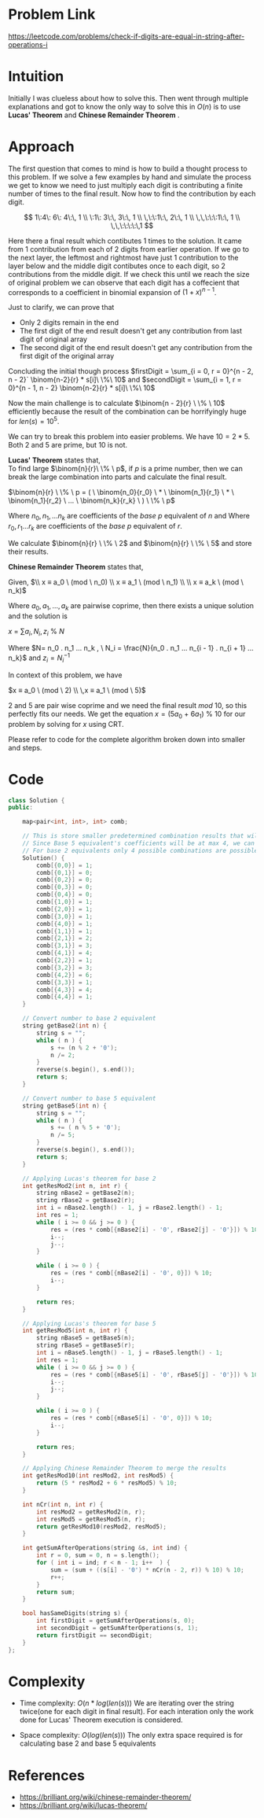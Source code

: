 # Problem Link
https://leetcode.com/problems/check-if-digits-are-equal-in-string-after-operations-i

# Intuition
Initially I was clueless about how to solve this. Then went through multiple explanations and got to know the only way to solve this in $O(n)$ is to use **Lucas' Theorem** and **Chinese Remainder Theorem** . 

# Approach
<!-- Describe your approach to solving the problem. -->
The first question that comes to mind is how to build a thought process to this problem. If we solve a few examples by hand and simulate the process we get to know we need to just multiply each digit is contributing a finite number of times to the final result. Now how to find the contribution by each digit. 

$$
1\:4\: 6\: 4\:\, 1 \\
\:1\: 3\:\, 3\:\, 1 \\
\,\:\:1\:\, 2\:\, 1 \\
\,\,\:\:\:1\:\, 1 \\
\,\,\:\:\:\:\,1
$$

Here there a final result which contibutes 1 times to the solution. It came from 1 contribution from each of 2 digits from earlier operation. If we go to the next layer, the leftmost and rightmost have just 1 contribution to the layer below and the middle digit contibutes once to each digit, so 2 contributions from the middle digit. If we check this until we reach the size of original problem  we can observe that each digit has a coffecient that corresponds to a coefficient in binomial expansion of $(1 + x)^{n - 1}$.

Just to clarify, we can prove that 
- Only 2 digits remain in the end
- The first digit of the end result doesn't get any contribution from last digit of original array 
- The second digit of the end result doesn't get any contribution from the first digit of the original array

Concluding the initial though process
$firstDigit = \sum_{i = 0, r = 0}^{n - 2, n - 2}` \binom{n-2}{r} * s[i]\ \%\ 10$ and 
$secondDigit = \sum_{i = 1, r = 0}^{n - 1, n - 2} \binom{n-2}{r} * s[i]\ \%\ 10$

Now the main challenge is to calculate $\binom{n - 2}{r} \ \% \ 10$ efficiently because the result of the combination can be horrifyingly huge for $len(s) = 10^5$.

We can try to break this problem into easier problems. 
We have $10 = 2 * 5$. Both  $2$ and $5$ are prime, but $10$ is not.

**Lucas' Theorem** states that,  
To find large 
$\binom{n}{r}\ \% \ p$, if $p$ is a prime number, then we can break the large combination into parts and calculate the final result.

$`\binom{n}{r} \ \% \ p = ( \ \binom{n_0}{r_0} \ * \ \binom{n_1}{r_1} \ * \ \binom{n_1}{r_2} \ ... \ \binom{n_k}{r_k}  \ ) \ \% \ p`$

Where $n_0,n_1,...n_k$ are coefficients of the $base \ p$ equivalent of $n$ and Where $r_0,r_1...r_k$ are coefficients of the $base \ p$ equivalent of $r$.

We calculate $\binom{n}{r} \ \% \ 2$ and $\binom{n}{r} \ \% \ 5$ and store their results.


**Chinese Remainder Theorem** states that,

Given,
$\\ x ≡  a_0 \ (mod \ n_0) \\
x ≡  a_1 \ (mod \ n_1) \\
\\
x ≡  a_k \ (mod \ n_k)$ 

Where $a_0, a_1,...,a_k$ are pairwise coprime, then there exists a unique solution and the solution is 

$x \ = \ \sum a_i,N_i,z_i \ \% \ N$

Where $N=  n_0 . n_1 ... n_k , \ N_i = \frac{N}{n_0 . n_1 ... n_{i - 1} . n_{i + 1} ... n_k}$ and $z_i = N^{-1}_i$

In context of this problem, we have 

$x ≡ a_0 \ (mod \ 2) \\
\,x ≡ a_1 \ (mod \ 5)$

$2$ and $5$ are pair wise coprime and we need the final result $mod \ 10$, so this perfectly fits our needs. We get the equation $x = (5a_0 \ + \ 6a_1) \ \% \ 10$ for our problem by solving for $x$ using CRT.

Please refer to code for the complete algorithm broken down into smaller and steps.


<!-- then we can write $$ n $$ and $$ r $$, in $$ base\  p  $$ equivalent -->



# Code
```cpp []
class Solution {
public:

    map<pair<int, int>, int> comb;

    // This is store smaller predetermined combination results that will be required during Lucas' theorem execution
    // Since Base 5 equivalent's coefficients will be at max 4, we can store all possible coefficients before hand
    // For base 2 equivalents only 4 possible combinations are possible
    Solution() {
        comb[{0,0}] = 1;
        comb[{0,1}] = 0;
        comb[{0,2}] = 0;
        comb[{0,3}] = 0;
        comb[{0,4}] = 0;
        comb[{1,0}] = 1;
        comb[{2,0}] = 1;
        comb[{3,0}] = 1;
        comb[{4,0}] = 1;
        comb[{1,1}] = 1;
        comb[{2,1}] = 2;
        comb[{3,1}] = 3;
        comb[{4,1}] = 4;
        comb[{2,2}] = 1;
        comb[{3,2}] = 3;
        comb[{4,2}] = 6;
        comb[{3,3}] = 1;
        comb[{4,3}] = 4;
        comb[{4,4}] = 1;
    }

    // Convert number to base 2 equivalent
    string getBase2(int n) {
        string s = "";
        while ( n ) {
            s += (n % 2 + '0');
            n /= 2;
        }
        reverse(s.begin(), s.end());
        return s;
    } 

    // Convert number to base 5 equivalent
    string getBase5(int n) {
        string s = "";
        while ( n ) {
            s += ( n % 5 + '0');
            n /= 5;
        }
        reverse(s.begin(), s.end());
        return s;
    }

    // Applying Lucas's theorem for base 2
    int getResMod2(int n, int r) {
        string nBase2 = getBase2(n);
        string rBase2 = getBase2(r);
        int i = nBase2.length() - 1, j = rBase2.length() - 1;
        int res = 1;
        while ( i >= 0 && j >= 0 ) {
            res = (res * comb[{nBase2[i] - '0', rBase2[j] - '0'}]) % 10;
            i--;
            j--;
        }

        while ( i >= 0 ) {
            res = (res * comb[{nBase2[i] - '0', 0}]) % 10;
            i--;
        }

        return res;
    }

    // Applying Lucas's theorem for base 5
    int getResMod5(int n, int r) {
        string nBase5 = getBase5(n);
        string rBase5 = getBase5(r);
        int i = nBase5.length() - 1, j = rBase5.length() - 1;
        int res = 1;
        while ( i >= 0 && j >= 0 ) {
            res = (res * comb[{nBase5[i] - '0', rBase5[j] - '0'}]) % 10;
            i--;
            j--;
        }

        while ( i >= 0 ) {
            res = (res * comb[{nBase5[i] - '0', 0}]) % 10;
            i--;
        }

        return res;
    }

    // Applying Chinese Remainder Theorem to merge the results
    int getResMod10(int resMod2, int resMod5) {
        return (5 * resMod2 + 6 * resMod5) % 10;
    }

    int nCr(int n, int r) {
        int resMod2 = getResMod2(n, r);
        int resMod5 = getResMod5(n, r);
        return getResMod10(resMod2, resMod5);
    }

    int getSumAfterOperations(string &s, int ind) {
        int r = 0, sum = 0, n = s.length();
        for ( int i = ind; r < n - 1; i++  ) {
            sum = (sum + ((s[i] - '0') * nCr(n - 2, r)) % 10) % 10;
            r++;
        }
        return sum;
    }

    bool hasSameDigits(string s) {
        int firstDigit = getSumAfterOperations(s, 0);
        int secondDigit = getSumAfterOperations(s, 1);
        return firstDigit == secondDigit;
    }
};
```

# Complexity
- Time complexity: $O(n*log(len(s)))$
We are iterating over the string twice(one for each digit in final result). For each interation only the work done for Lucas' Theorem execution is considered.
<!-- Add your time complexity here, e.g. $$O(n)$$ -->

- Space complexity: $O(log(len(s)))$
The only extra space required is for calculating base 2 and base 5 equivalents

# References
- https://brilliant.org/wiki/chinese-remainder-theorem/
- https://brilliant.org/wiki/lucas-theorem/
<!-- Add your space complexity here, e.g. $$O(n)$$ -->